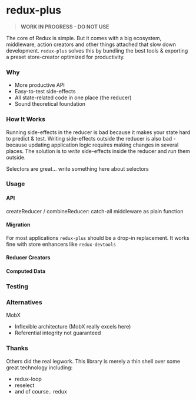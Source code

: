 redux-plus
==========
> **WORK IN PROGRESS - DO NOT USE**

The core of Redux is simple. But it comes with a big ecosystem, middleware, action creators and other things attached that slow down development. `redux-plus` solves this by bundling the best tools & exporting a preset store-creator optimized for productivity.

### Why
* More productive API
* Easy-to-test side-effects
* All state-related code in one place (the reducer)
* Sound theoretical foundation

### How It Works
Running side-effects in the reducer is bad because it makes your state hard to predict & test. Writing side-effects outside the reducer is also bad - because updating application logic requires making changes in several places. The solution is to *write* side-effects inside the reducer and *run* them outside.

Selectors are great... write something here about selectors

### Usage

#### API

createReducer / combineReducer: catch-all middleware as plain function

#### Migration
For most applications `redux-plus` should be a drop-in replacement. It works fine with store enhancers like `redux-devtools`

#### Reducer Creators

#### Computed Data


### Testing

### Alternatives
MobX

* Inflexible architecture (MobX really excels here)
* Referential integrity not guaranteed

### Thanks
Others did the real legwork. This library is merely a thin shell over some great technology including:

* redux-loop
* reselect
* and of course.. redux
